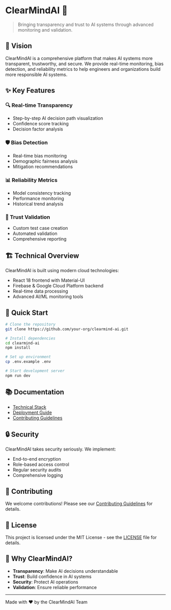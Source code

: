 # ClearMindAI 🧠

> Bringing transparency and trust to AI systems through advanced monitoring and validation.

## 🎯 Vision
ClearMindAI is a comprehensive platform that makes AI systems more transparent, trustworthy, and secure. We provide real-time monitoring, bias detection, and reliability metrics to help engineers and organizations build more responsible AI systems.

## ✨ Key Features

### 🔍 Real-time Transparency
- Step-by-step AI decision path visualization
- Confidence score tracking
- Decision factor analysis

### 🛡️ Bias Detection
- Real-time bias monitoring
- Demographic fairness analysis
- Mitigation recommendations

### 📊 Reliability Metrics
- Model consistency tracking
- Performance monitoring
- Historical trend analysis

### 🔐 Trust Validation
- Custom test case creation
- Automated validation
- Comprehensive reporting

## 🏗️ Technical Overview
ClearMindAI is built using modern cloud technologies:
- React 18 frontend with Material-UI
- Firebase & Google Cloud Platform backend
- Real-time data processing
- Advanced AI/ML monitoring tools

## 🚀 Quick Start

```bash
# Clone the repository
git clone https://github.com/your-org/clearmind-ai.git

# Install dependencies
cd clearmind-ai
npm install

# Set up environment
cp .env.example .env

# Start development server
npm run dev
```

## 📚 Documentation
- [Technical Stack](./TECHSTACK.md)
- [Deployment Guide](./DEPLOYMENT.md)
- [Contributing Guidelines](./CONTRIBUTING.md)

## 🔒 Security
ClearMindAI takes security seriously. We implement:
- End-to-end encryption
- Role-based access control
- Regular security audits
- Comprehensive logging

## 🤝 Contributing
We welcome contributions! Please see our [Contributing Guidelines](./CONTRIBUTING.md) for details.

## 📝 License
This project is licensed under the MIT License - see the [LICENSE](./LICENSE) file for details.

## 🌟 Why ClearMindAI?
- **Transparency**: Make AI decisions understandable
- **Trust**: Build confidence in AI systems
- **Security**: Protect AI operations
- **Validation**: Ensure reliable performance

---
Made with ❤️ by the ClearMindAI Team 